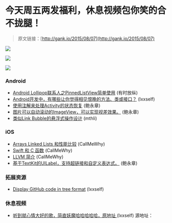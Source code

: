 # 今天周五两发福利，休息视频包你笑的合不拢腿！

> 原文链接：[http://gank.io/2015/08/07](http://gank.io/2015/08/07)

![](http://ww2.sinaimg.cn/large/7a8aed7bgw1eutsd0pgiwj20go0p0djn.jpg)

![](http://ww2.sinaimg.cn/large/7a8aed7bgw1eutscfcqtcj20dw0i0q4l.jpg)

![](http://ww3.sinaimg.cn/large/610dc034gw1eutwrdg1asj20fe0a0wf5.jpg)

### Android

* [Android Lollipop联系人之PinnedListView简单使用](https://git.oschina.net/way/PinnedHeaderListView) (有时放纵)
* [Android开发中，有哪些让你觉得相见恨晚的方法、类或接口？](http://www.zhihu.com/question/33636939) (lxxself)
* [使用注解来处理Activity的状态恢复](https://github.com/tom91136/Akatsuki) (鲍永章)
* [图片可以自动滚动的ImageView，可以实现视差效果。](https://github.com/Q42/AndroidScrollingImageView) (鲍永章)
* [类似Link Bubble的悬浮式操作设计](https://github.com/recruit) (mthli)

### iOS

* [Arrays Linked Lists 和性能比较](http://airspeedvelocity.net/2015/08/03/arrays) (CallMeWhy)
* [Swift 和 C 函数](http://chris.eidhof.nl/posts/swift) (CallMeWhy)
* [LLVM 简介](http://adriansampson.net/blog/llvm.html) (CallMeWhy)
* [基于TextKit的UILabel，支持超链接和自定义表达式。](https://github.com/molon/MLLabel) (鲍永章)

### 拓展资源

* [Display GitHub code in tree format](https://github.com/buunguyen/octotree) (lxxself)

### 休息视频

* [听到就心情大好的歌，简直妖魔哈哈哈哈哈，原地址 ](http://www.zhihu.com/question/21778055/answer/19905413?utm_source=weibo&amp) (lxxself) 源地址：

